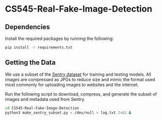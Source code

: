 # CS545-Real-Fake-Image-Detection

## Dependencies
Install the required packages by running the following:
```bash
pip install -r requirements.txt
```

## Getting the Data
We use a subset of the [Sentry dataset](https://huggingface.co/datasets/InfImagine/FakeImageDataset) for training and testing models. All images are compressed as JPGs to reduce size and mimic the format used most commonly for uploading images to websites and the internet. 

Run the following script to download, compress, and generate the subset of images and metadata used from Sentry.
```bash
cd CS545-Real-Fake-Image-Detection
python3 make_sentry_subset.py < /dev/null > log.txt 2>&1 &
```
